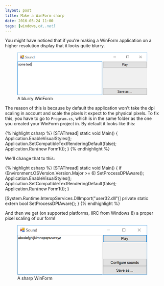 ```yaml
---
layout: post
title: Make a WinForm sharp
date: 2016-05-24 11:00
tags: [windows,c#,.net]
---
```


You might have noticed that if you're making a WinForm application on a higher resolution display that it looks quite blurry.

<figure>
  <img src="/assets/winform-blurry.png" alt="a blurry WinForm">
  <figcaption>A blurry WinForm</figcaption>
</figure>

The reason of this is because by default the application won't take the dpi scaling in account and scale the pixels it expect to the physical pixels. To fix this, you have to go to `Program.cs`, which is in the same folder as the one you created your WinForm project in. By default it looks like this:

{% highlight csharp %}
[STAThread]
static void Main() {
    Application.EnableVisualStyles();
    Application.SetCompatibleTextRenderingDefault(false);
    Application.Run(new Form1());
}
{% endhighlight %}

We'll change that to this:

{% highlight csharp %}
[STAThread]
static void Main() {
    if (Environment.OSVersion.Version.Major >= 6) SetProcessDPIAware();
    Application.EnableVisualStyles();
    Application.SetCompatibleTextRenderingDefault(false);
    Application.Run(new Form1());
}

[System.Runtime.InteropServices.DllImport("user32.dll")]
private static extern bool SetProcessDPIAware();
}
{% endhighlight %}

And then we get (on supported platforms, IIRC from Windows 8) a proper pixel scaling of our form!

<figure>
  <img src="/assets/winform-fixed.png" alt="a sharp WinForm">
  <figcaption>A sharp WinForm</figcaption>
</figure>
